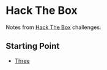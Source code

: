 # Hack The Box

Notes from [Hack The Box](https://www.hackthebox.com/) challenges.

## Starting Point

- [Three](./three.md)

